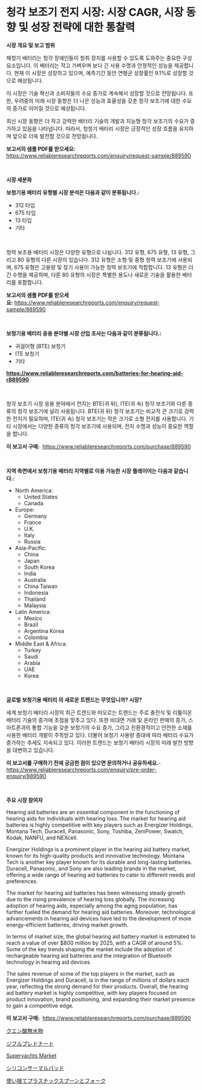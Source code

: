<p><h1>청각 보조기 전지 시장: 시장 CAGR, 시장 동향 및 성장 전략에 대한 통찰력</h1></p><p><strong>시장 개요 및 보고 범위</strong></p>
<p><p>체청기 배터리는 청각 장애인들이 청취 장치를 사용할 수 있도록 도와주는 중요한 구성 요소입니다. 이 배터리는 작고 가벼우며 보다 긴 사용 수명과 안정적인 성능을 제공합니다. 현재 이 시장은 성장하고 있으며, 예측기간 동안 연평균 성장률인 9.1%로 성장할 것으로 예상됩니다. </p><p>이 시장은 기술 혁신과 소비자들의 수요 증가로 계속해서 성장할 것으로 전망됩니다. 또한, 우려중의 미래 시장 동향은 더 나은 성능과 효율성을 갖춘 청각 보조기에 대한 수요의 증가로 이어질 것으로 예상됩니다. </p><p>최신 시장 동향은 더 작고 강력한 배터리 기술의 개발과 지능형 청각 보조기의 수요가 증가하고 있음을 나타냅니다. 따라서, 청청기 배터리 시장은 긍정적인 성장 흐름을 유지하며 앞으로 더욱 발전할 것으로 전망됩니다.</p></p>
<p><strong>보고서의 샘플 PDF를 받으세요:</strong> <a href="https://www.reliableresearchreports.com/enquiry/request-sample/889590">https://www.reliableresearchreports.com/enquiry/request-sample/889590</a></p>
<p>&nbsp;</p>
<p><strong>시장 세분화</strong></p>
<p><strong>보청기용 배터리 유형별 시장 분석은 다음과 같이 분류됩니다.:</strong></p>
<p><ul><li>312 타입</li><li>675 타입</li><li>13 타입</li><li>기타</li></ul></p>
<p>&nbsp;</p>
<p><p>청력 보조용 배터리 시장은 다양한 유형으로 나뉩니다. 312 유형, 675 유형, 13 유형, 그리고 80 유형의 다른 시장이 있습니다. 312 유형은 소형 및 중형 청력 보조기에 사용되며, 675 유형은 고용량 및 장기 사용이 가능한 청력 보조기에 적합합니다. 13 유형은 더 긴 수명을 제공하며, 다른 80 유형의 시장은 특별한 용도나 새로운 기술을 활용한 배터리를 포함합니다.</p></p>
<p><strong>보고서의 샘플 PDF를 받으세요:</strong>&nbsp;<a href="https://www.reliableresearchreports.com/enquiry/request-sample/889590">https://www.reliableresearchreports.com/enquiry/request-sample/889590</a></p>
<p>&nbsp;</p>
<p><strong> 보청기용 배터리 응용 분야별 시장 산업 조사는 다음과 같이 분류됩니다.:</strong></p>
<p><ul><li>귀걸이형 (BTE) 보청기</li><li>ITE 보청기</li><li>기타</li></ul></p>
<p><strong><a href="https://www.reliableresearchreports.com/batteries-for-hearing-aid-r889590">https://www.reliableresearchreports.com/batteries-for-hearing-aid-r889590</a></strong></p>
<p>&nbsp;</p>
<p><p>청각 보조기 시장 응용 분야에서 전지는 BTE(귀 뒤), ITE(귀 속) 청각 보조기와 다른 종류의 청각 보조기에 널리 사용됩니다. BTE(귀 뒤) 청각 보조기는 비교적 큰 크기로 강력한 전지가 필요하며, ITE(귀 속) 청각 보조기는 작은 크기로 소형 전지를 사용합니다. 기타 시장에서는 다양한 종류의 청각 보조기에 사용되며, 전지 수명과 성능이 중요한 역할을 합니다.</p></p>
<p><strong>이 보고서 구매:</strong>&nbsp; <a href="https://www.reliableresearchreports.com/purchase/889590">https://www.reliableresearchreports.com/purchase/889590</a></p>
<p>&nbsp;</p>
<p><strong>지역 측면에서 보청기용 배터리 지역별로 이용 가능한 시장 플레이어는 다음과 같습니다.:</strong></p>
<p><ul>
    <li>
        North America:
        <ul>
            <li>United States</li>
            <li>Canada</li>
        </ul>
    </li>
    <li>
        Europe:
        <ul>
            <li>Germany</li>
            <li>France</li>
            <li>U.K.</li>
            <li>Italy</li>
            <li>Russia</li>
        </ul>
    </li>
    <li>
        Asia-Pacific:
        <ul>
            <li>China</li>
            <li>Japan</li>
            <li>South Korea</li>
            <li>India</li>
            <li>Australia</li>
            <li>China Taiwan</li>
            <li>Indonesia</li>
            <li>Thailand</li>
            <li>Malaysia</li>
        </ul>
    </li>
    <li>
        Latin America:
        <ul>
            <li>Mexico</li>
            <li>Brazil</li>
            <li>Argentina Korea</li>
            <li>Colombia</li>
        </ul>
    </li>
    <li>
        Middle East & Africa:
        <ul>
            <li>Turkey</li>
            <li>Saudi</li>
            <li>Arabia</li>
            <li>UAE</li>
            <li>Korea</li>
        </ul>
    </li>
    </ul></p>
<p>&nbsp;</p>
<p><strong>글로벌 보청기용 배터리 의 새로운 트렌드는 무엇입니까? 시장?</strong></p>
<p><p>세계 보청기 배터리 시장의 최근 트렌드와 떠오르는 트렌드는 주로 충전식 및 리튬이온 배터리 기술의 증가에 초점을 맞추고 있다. 또한 비대면 거래 및 온라인 판매의 증가, 스마트폰과의 통합 기능을 갖춘 보청기의 수요 증가, 그리고 친환경적이고 안전한 소재를 사용한 배터리 개발이 주목받고 있다. 더불어 보청기 사용량 증대에 따라 배터리 수요가 증가하는 추세도 지속되고 있다. 이러한 트렌드는 보청기 배터리 시장의 미래 발전 방향을 대변하고 있습니다.</p></p>
<p><strong>이 보고서를 구매하기 전에 궁금한 점이 있으면 문의하거나 공유하세요.</strong>- <a href="https://www.reliableresearchreports.com/enquiry/pre-order-enquiry/889590">https://www.reliableresearchreports.com/enquiry/pre-order-enquiry/889590</a></p>
<p>&nbsp;</p>
<p><strong>주요 시장 참여자</strong></p>
<p><p>Hearing aid batteries are an essential component in the functioning of hearing aids for individuals with hearing loss. The market for hearing aid batteries is highly competitive with key players such as Energizer Holdings, Montana Tech, Duracell, Panasonic, Sony, Toshiba, ZeniPower, Swatch, Kodak, NANFU, and NEXcell.</p><p>Energizer Holdings is a prominent player in the hearing aid battery market, known for its high-quality products and innovative technology. Montana Tech is another key player known for its durable and long-lasting batteries. Duracell, Panasonic, and Sony are also leading brands in the market, offering a wide range of hearing aid batteries to cater to different needs and preferences.</p><p>The market for hearing aid batteries has been witnessing steady growth due to the rising prevalence of hearing loss globally. The increasing adoption of hearing aids, especially among the aging population, has further fueled the demand for hearing aid batteries. Moreover, technological advancements in hearing aid devices have led to the development of more energy-efficient batteries, driving market growth.</p><p>In terms of market size, the global hearing aid battery market is estimated to reach a value of over $800 million by 2025, with a CAGR of around 5%. Some of the key trends shaping the market include the adoption of rechargeable hearing aid batteries and the integration of Bluetooth technology in hearing aid devices.</p><p>The sales revenue of some of the top players in the market, such as Energizer Holdings and Duracell, is in the range of millions of dollars each year, reflecting the strong demand for their products. Overall, the hearing aid battery market is highly competitive, with key players focused on product innovation, brand positioning, and expanding their market presence to gain a competitive edge.</p></p>
<p><strong>이 보고서 구매:</strong>&nbsp;&nbsp;<a href="https://www.reliableresearchreports.com/purchase/889590">https://www.reliableresearchreports.com/purchase/889590</a></p>
<p><p><a href="https://github.com/nxboeu02965442/Market-Research-Report-List-1/blob/main/434479529715.md">クエン酸無水物</a></p><p><a href="https://github.com/moulafa/Market-Research-Report-List-1/blob/main/283341529716.md">ジフルプレドナート</a></p><p><a href="https://cat-emmental-94b.notion.site/Superyachts-Market-Outlook-Industry-Overview-and-Forecast-2024-to-2031-d8b061b582a7439fbf6a32ed94b2ad28">Superyachts Market</a></p><p><a href="https://medium.com/@arimuller2009/%E3%82%B7%E3%83%AA%E3%82%B3%E3%83%B3%E3%82%B5%E3%83%BC%E3%83%9E%E3%83%AB%E3%83%91%E3%83%83%E3%83%89%E5%B8%82%E5%A0%B4%E3%83%AC%E3%83%9D%E3%83%BC%E3%83%88%E3%81%AF-%E3%81%93%E3%81%AE%E5%B8%82%E5%A0%B4%E3%81%AE%E6%9C%80%E6%96%B0%E3%81%AE%E3%83%88%E3%83%AC%E3%83%B3%E3%83%89%E3%81%A8%E6%88%90%E9%95%B7%E6%A9%9F%E4%BC%9A%E3%82%92%E6%98%8E%E3%82%89%E3%81%8B%E3%81%AB%E3%81%97%E3%81%A6%E3%81%84%E3%81%BE%E3%81%99-1fe02a363efb">シリコンサーマルパッド</a></p><p><a href="https://medium.com/@reyeshowell655/%E4%BD%BF%E3%81%84%E6%8D%A8%E3%81%A6%E3%83%97%E3%83%A9%E3%82%B9%E3%83%81%E3%83%83%E3%82%AF%E3%82%B9%E3%83%97%E3%83%BC%E3%83%B3%E3%81%A8%E3%83%95%E3%82%A9%E3%83%BC%E3%82%AF%E5%B8%82%E5%A0%B4%E3%81%AE%E5%88%86%E6%9E%90-%E3%82%B0%E3%83%AD%E3%83%BC%E3%83%90%E3%83%AB%E7%94%A3%E6%A5%AD%E3%81%AE%E8%A6%8B%E6%96%B9%E3%81%A8%E4%BA%88%E6%B8%AC-2024%E5%B9%B4%E3%81%8B%E3%82%892031%E5%B9%B4%E3%81%BE%E3%81%A7-f7023ee92521">使い捨てプラスチックスプーンとフォーク</a></p></p>